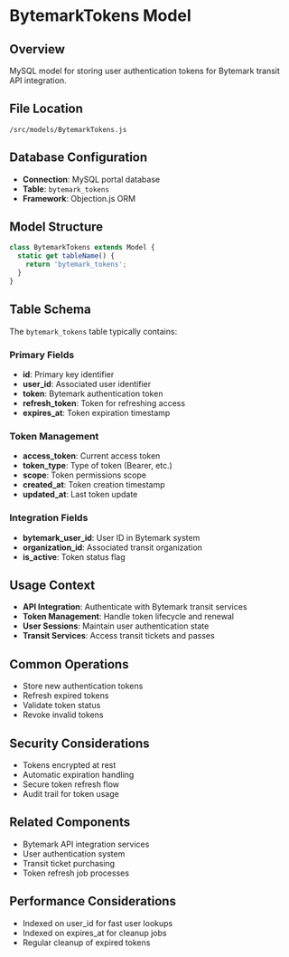 # BytemarkTokens Model

## Overview
MySQL model for storing user authentication tokens for Bytemark transit API integration.

## File Location
`/src/models/BytemarkTokens.js`

## Database Configuration
- **Connection**: MySQL portal database
- **Table**: `bytemark_tokens`
- **Framework**: Objection.js ORM

## Model Structure
```javascript
class BytemarkTokens extends Model {
  static get tableName() {
    return 'bytemark_tokens';
  }
}
```

## Table Schema
The `bytemark_tokens` table typically contains:

### Primary Fields
- **id**: Primary key identifier
- **user_id**: Associated user identifier
- **token**: Bytemark authentication token
- **refresh_token**: Token for refreshing access
- **expires_at**: Token expiration timestamp

### Token Management
- **access_token**: Current access token
- **token_type**: Type of token (Bearer, etc.)
- **scope**: Token permissions scope
- **created_at**: Token creation timestamp
- **updated_at**: Last token update

### Integration Fields
- **bytemark_user_id**: User ID in Bytemark system
- **organization_id**: Associated transit organization
- **is_active**: Token status flag

## Usage Context
- **API Integration**: Authenticate with Bytemark transit services
- **Token Management**: Handle token lifecycle and renewal
- **User Sessions**: Maintain user authentication state
- **Transit Services**: Access transit tickets and passes

## Common Operations
- Store new authentication tokens
- Refresh expired tokens
- Validate token status
- Revoke invalid tokens

## Security Considerations
- Tokens encrypted at rest
- Automatic expiration handling
- Secure token refresh flow
- Audit trail for token usage

## Related Components
- Bytemark API integration services
- User authentication system
- Transit ticket purchasing
- Token refresh job processes

## Performance Considerations
- Indexed on user_id for fast user lookups
- Indexed on expires_at for cleanup jobs
- Regular cleanup of expired tokens
